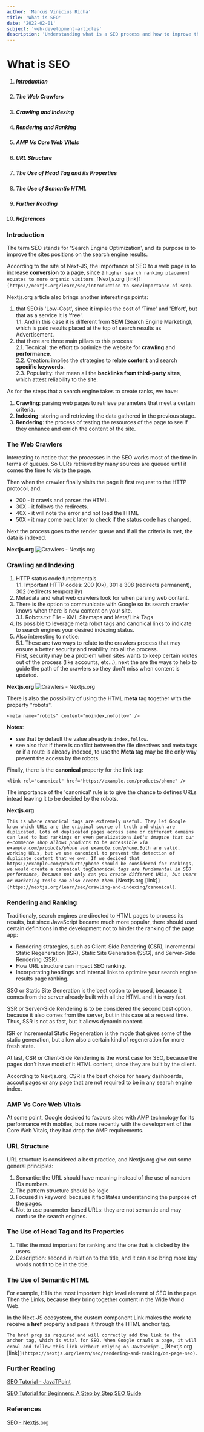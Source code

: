 ```yaml
---
author: 'Marcus Vinicius Richa'
title: 'What is SEO'
date: '2022-02-01'
subject: 'web-development-articles'
description: 'Understanding what is a SEO process and how to improve the site ranking in the search engines results.'
---
```


# What is SEO

1. ##### Introduction     
2. ##### The Web Crawlers
3. ##### Crawling and Indexing  
4. ##### Rendering and Ranking
5. ##### AMP Vs Core Web Vitals
6. ##### URL Structure
7. ##### The Use of Head Tag and its Properties
8. ##### The Use of Semantic HTML
9. ##### Further Reading
10. ##### References

### Introduction

The term SEO stands for 'Search Engine Optimization', and its purpose is to improve the sites positions on the search engine results.

According to the site of Next-JS, the importance of SEO to a web page is to increase **conversion** to a page, since a `higher search ranking placement equates to more organic visitors`_`[`Nextjs.org [link]`](https://nextjs.org/learn/seo/introduction-to-seo/importance-of-seo)`.


Nextjs.org article also brings another interestings points:

1. that SEO is 'Low-Cost', since it implies the cost of 'Time' and 'Effort', but that as a service it is 'free'.  
	1.1. And in this case it is different from **SEM** (Search Engine Marketing), which is paid results placed at the top of search results as Advertisement.
2. that there are three main pillars to this process:   
	2.1. Tecnical: the effort to optimize the website for **crawling** and **performance**.    
	2.2. Creation: implies the strategies to relate **content** and search **specific keywords**.    
	2.3. Popularity: that mean all the **backlinks from third-party sites**, which attest reliability to the site.

As for the steps that a search engine takes to create ranks, we have: 

1. **Crawling**: parsing web pages to retrieve parameters that meet a certain criteria.
2. **Indexing**: storing and retrieving the data gathered in the previous stage.
3. **Rendering**: the process of testing the resources of the page to see if they enhance and enrich the content of the site.

### The Web Crawlers

Interesting to notice that the processes in the SEO works most of the time in terms of queues. So ULRs retrieved by many sources are queued until it comes the time to visite the page.

Then when the crawler finally visits the page it first request to the HTTP protocol, and:  


- 200 - it crawls and parses the HTML.
- 30X - it follows the redirects.
- 40X - it will note the error and not load the HTML
-	50X - it may come back later to check if the status code has changed.


Next the process goes to the render queue and if all the criteria is met, the data is indexed.


**Nextjs.org**
![Crawlers - Nextjs.org](/images/articles/web-development/what-is-seo-crawlers-user-agent.png)



### Crawling and Indexing

1.	HTTP status code fundamentals.   
	1.1. Important HTTP codes: 200 (Ok), 301 e 308 (redirects permanent), 302 (redirects temporalily)
2.	Metadata and what web crawlers look for when parsing web content.
3.	There is the option to communicate with Google so its search crawler knows when there is new content on your site.   
	3.1. Robots.txt File - XML Sitemaps and Meta/Link Tags
4.	Its possible to leverage meta robot tags and canonical links to indicate to search engines your desired indexing status.
5. Also interesting to notice:       
	5.1. These are two ways to relate to the crawlers process that may ensure a better security and reability into all the process.      
	First, security may be a problem when sites wants to keep certain routes out of the process (like accounts, etc...), next the are the ways to help to guide the path of the crawlers so they don't miss when content is updated.


**Nextjs.org**
![Crawlers - Nextjs.org](/images/articles/web-development/what-is-seo-google-guides-forxml-sitemaps.png)

There is also the possibility of using the HTML **meta** tag together with the property "robots".

```
<meta name="robots" content="noindex,nofollow" />
```

**Notes**: 

- see that by default the value already is `index,follow`.
- see also that if there is conflict between the file directives and meta tags or if a route is already indexed, to use the **Meta** tag may be the only way prevent the access by the robots.


Finally, there is the **canonical** property for the **link** tag:

```
<link rel="canonical" href="https://example.com/products/phone" />
```

The importance of the 'canonical' rule is to give the chance to defines URLs intead leaving it to be decided by the robots.


**Nextjs.org**


`This is where canonical tags are extremely useful. They let Google know which URLs are the original source of truth and which are duplicated. Lots of duplicated pages across same or different domains can lead to bad rankings or even penalizations.`_`Let's imagine that our e-commerce shop allows products to be accessible via example.com/products/phone and example.com/phone.`_`Both are valid, working URLs, but we use canonical to prevent the detection of duplicate content that we own. If we decided that https://example.com/products/phone should be considered for rankings, we would create a canonical tag`_`Canonical tags are fundamental in SEO performance, because not only can you create different URLs, but users or marketing tools can also create them.`_`[`Nextjs.org [link]`](https://nextjs.org/learn/seo/crawling-and-indexing/canonical)`.


### Rendering and Ranking


Traditionaly, search engines are directed to HTML pages to process its results, but since JavaScript became much more popular, there should used certain definitions in the development not to hinder the ranking of the page app:

- Rendering strategies, such as Client-Side Rendering (CSR), Incremental Static Regeneration (ISR), Static Site Generation (SSG), and Server-Side Rendering (SSR).
- How URL structure can impact SEO ranking.
- Incorporating headings and internal links to optimize your search engine results page ranking.


SSG or Static Site Generation is the best option to be used, because it comes from the server already built with all the HTML and it is very fast.

SSR or Server-Side Rendering is to be considered the second best option, because it also comes from the server, but in this case at a request time. Thus, SSR is not as fast, but it allows dynamic content.

ISR or Incremental Static Regeneration is the mode that gives some of the static generation, but allow also a certain kind of regeneration for more fresh state.

At last, CSR or Client-Side Rendering is the worst case for SEO, because the pages don't have most of it HTML content, since they are built by the client.

According to Nextjs.org, CSR is the best choice for heavy dashboards, accout pages or any page that are not required to be in any search engine index.


### AMP Vs Core Web Vitals

At some point, Google decided to favours sites with AMP technology for its performance with mobiles, but more recently with the development of the Core Web Vitais, they had drop the AMP requirements.


### URL Structure

URL structure is considered a best practice, and Nextjs.org give out some general principles:

1. Semantic: the URL should have meaning instead of the use of random IDs numbers.
2. The pattern structure should be logic
3. Focused in keyword: because it facilitates understanding the purpose of the pages.
4. Not to use parameter-based URLs: they are not semantic and may confuse the search engines.



### The Use of Head Tag and its Properties

1. Title: the most important for ranking and the one that is clicked by the users.
2. Description: second in relation to the title, and it can also bring more key words not fit to be in the title.


### The Use of Semantic HTML

For example, H1 is the most important high level element of SEO in the page. Then the Links, because they bring together content in the Wide World Web.

In the Next-JS ecosystem, the custom component Link makes the work to receive a **href** property and pass it through the HTML anchor tag.

`The href prop is required and will correctly add the link to the anchor tag, which is vital for SEO. When Google crawls a page, it will crawl and follow this link without relying on JavaScript.`_`[`Nextjs.org [link]`](https://nextjs.org/learn/seo/rendering-and-ranking/on-page-seo)`.






### Further Reading

[SEO Tutorial - JavaTPoint](https://www.javatpoint.com/seo-tutorial)

[SEO Tutorial for Beginners: A Step by Step SEO Guide](https://www.guru99.com/seo-tutorial.html)



### References

[SEO - Nextjs.org](https://nextjs.org/learn/seo/introduction-to-seo)





